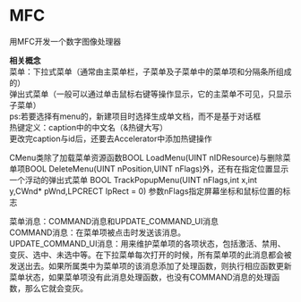 # MFC
用MFC开发一个数字图像处理器
  
**相关概念**  
菜单：下拉式菜单（通常由主菜单栏，子菜单及子菜单中的菜单项和分隔条所组成的）  
      弹出式菜单（一般可以通过单击鼠标右键等操作显示，它的主菜单不可见，只显示子菜单）  
ps:若要选择有menu的，新建项目时选择生成单文档，而不是基于对话框  
热键定义：caption中的中文名（&热键大写）  
更改完caption与id后，还要去Accelerator中添加热键操作  
  
CMenu类除了加载菜单资源函数BOOL LoadMenu(UINT nIDResource)与删除菜单项BOOL DeleteMenu(UINT nPosition,UINT nFlags)外，还有在指定位置显示一个浮动的弹出式菜单 BOOL TrackPopupMenu(UINT nFlags,int x,int y,CWnd* pWnd,LPCRECT lpRect = 0) 参数nFlags指定屏幕坐标和鼠标位置的标志  
  
菜单消息：COMMAND消息和UPDATE_COMMAND_UI消息   
COMMAND消息：在菜单项被点击时发送该消息。  
UPDATE_COMMAND_UI消息：用来维护菜单项的各项状态，包括激活、禁用、变灰、选中、未选中等。在下拉菜单每次打开的时候，所有菜单项的此消息都会被发送出去。如果所属类中为菜单项的该消息添加了处理函数，则执行相应函数更新菜单状态，如果菜单项没有此消息处理函数，也没有COMMAND消息的处理函数，那么它就会变灰。  
  
  



